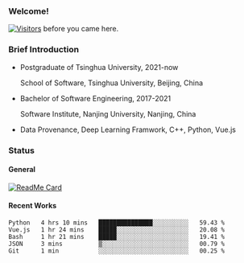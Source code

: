 ### Welcome!

[![Visitors](https://visitor-badge.laobi.icu/badge?page_id=HermitSun.HermitSun)]() before you came here.

### Brief Introduction

- Postgraduate of Tsinghua University, 2021-now
  
  School of Software, Tsinghua University, Beijing, China

- Bachelor of Software Engineering, 2017-2021
  
  Software Institute, Nanjing University, Nanjing, China

- Data Provenance, Deep Learning Framwork, C++, Python, Vue.js

### Status

#### General

[![ReadMe Card](https://github-readme-stats.hermitsun.vercel.app/api?username=HermitSun&count_private=true&show_icons=true)]()

#### Recent Works

<!--START_SECTION:waka-->

```text
Python   4 hrs 10 mins   ███████████████░░░░░░░░░░   59.43 %
Vue.js   1 hr 24 mins    █████░░░░░░░░░░░░░░░░░░░░   20.08 %
Bash     1 hr 21 mins    █████░░░░░░░░░░░░░░░░░░░░   19.41 %
JSON     3 mins          ▒░░░░░░░░░░░░░░░░░░░░░░░░   00.79 %
Git      1 min           ░░░░░░░░░░░░░░░░░░░░░░░░░   00.25 %
```

<!--END_SECTION:waka-->
